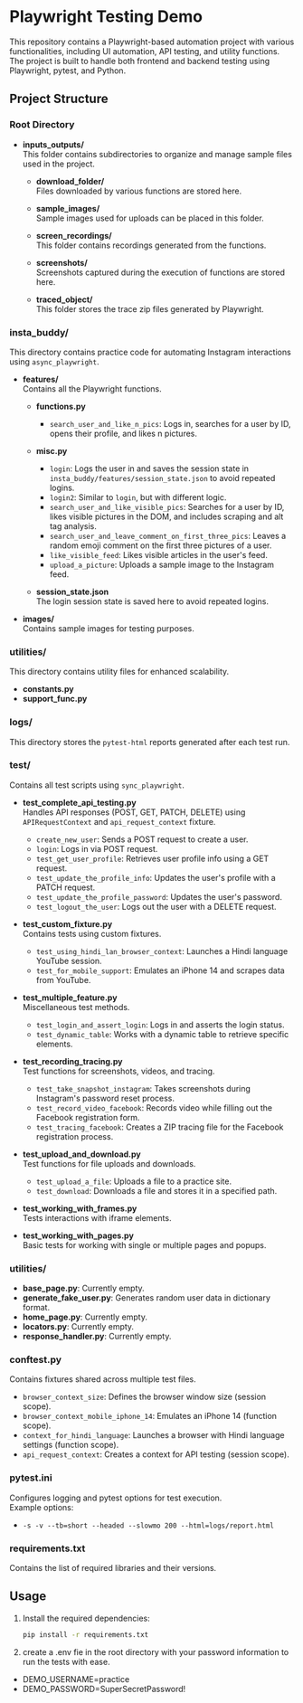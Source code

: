 # Playwright Testing Demo

This repository contains a Playwright-based automation project with various functionalities, including UI automation, API testing, and utility functions. The project is built to handle both frontend and backend testing using Playwright, pytest, and Python.

## Project Structure

### Root Directory
- **inputs_outputs/**  
  This folder contains subdirectories to organize and manage sample files used in the project.
  
  - **download_folder/**  
    Files downloaded by various functions are stored here.
  
  - **sample_images/**  
    Sample images used for uploads can be placed in this folder.
  
  - **screen_recordings/**  
    This folder contains recordings generated from the functions.
  
  - **screenshots/**  
    Screenshots captured during the execution of functions are stored here.
  
  - **traced_object/**  
    This folder stores the trace zip files generated by Playwright.

### insta_buddy/
This directory contains practice code for automating Instagram interactions using `async_playwright`.

- **features/**  
  Contains all the Playwright functions.

  - **functions.py**
    - `search_user_and_like_n_pics`: Logs in, searches for a user by ID, opens their profile, and likes n pictures.
  
  - **misc.py**
    - `login`: Logs the user in and saves the session state in `insta_buddy/features/session_state.json` to avoid repeated logins.  
    - `login2`: Similar to `login`, but with different logic.  
    - `search_user_and_like_visible_pics`: Searches for a user by ID, likes visible pictures in the DOM, and includes scraping and alt tag analysis.
    - `search_user_and_leave_comment_on_first_three_pics`: Leaves a random emoji comment on the first three pictures of a user.
    - `like_visible_feed`: Likes visible articles in the user's feed.
    - `upload_a_picture`: Uploads a sample image to the Instagram feed.

  - **session_state.json**  
    The login session state is saved here to avoid repeated logins.

- **images/**  
  Contains sample images for testing purposes.

### utilities/
This directory contains utility files for enhanced scalability.
- **constants.py**  
- **support_func.py**  

### logs/
This directory stores the `pytest-html` reports generated after each test run.

### test/
Contains all test scripts using `sync_playwright`.

- **test_complete_api_testing.py**  
  Handles API responses (POST, GET, PATCH, DELETE) using `APIRequestContext` and `api_request_context` fixture.
  - `create_new_user`: Sends a POST request to create a user.
  - `login`: Logs in via POST request.
  - `test_get_user_profile`: Retrieves user profile info using a GET request.
  - `test_update_the_profile_info`: Updates the user's profile with a PATCH request.
  - `test_update_the_profile_password`: Updates the user's password.
  - `test_logout_the_user`: Logs out the user with a DELETE request.

- **test_custom_fixture.py**  
  Contains tests using custom fixtures.
  - `test_using_hindi_lan_browser_context`: Launches a Hindi language YouTube session.
  - `test_for_mobile_support`: Emulates an iPhone 14 and scrapes data from YouTube.

- **test_multiple_feature.py**  
  Miscellaneous test methods.
  - `test_login_and_assert_login`: Logs in and asserts the login status.
  - `test_dynamic_table`: Works with a dynamic table to retrieve specific elements.

- **test_recording_tracing.py**  
  Test functions for screenshots, videos, and tracing.
  - `test_take_snapshot_instagram`: Takes screenshots during Instagram's password reset process.
  - `test_record_video_facebook`: Records video while filling out the Facebook registration form.
  - `test_tracing_facebook`: Creates a ZIP tracing file for the Facebook registration process.

- **test_upload_and_download.py**  
  Test functions for file uploads and downloads.
  - `test_upload_a_file`: Uploads a file to a practice site.
  - `test_download`: Downloads a file and stores it in a specified path.

- **test_working_with_frames.py**  
  Tests interactions with iframe elements.

- **test_working_with_pages.py**  
  Basic tests for working with single or multiple pages and popups.

### utilities/
- **base_page.py**: Currently empty.
- **generate_fake_user.py**: Generates random user data in dictionary format.
- **home_page.py**: Currently empty.
- **locators.py**: Currently empty.
- **response_handler.py**: Currently empty.

### conftest.py
Contains fixtures shared across multiple test files.
- `browser_context_size`: Defines the browser window size (session scope).
- `browser_context_mobile_iphone_14`: Emulates an iPhone 14 (function scope).
- `context_for_hindi_language`: Launches a browser with Hindi language settings (function scope).
- `api_request_context`: Creates a context for API testing (session scope).

### pytest.ini
Configures logging and pytest options for test execution.  
Example options:
- `-s -v --tb=short --headed --slowmo 200 --html=logs/report.html`

### requirements.txt
Contains the list of required libraries and their versions.

## Usage

1. Install the required dependencies:
   ```bash
   pip install -r requirements.txt

2. create a .env fie in the root directory with your password information to run the tests with ease.
- DEMO_USERNAME=practice
- DEMO_PASSWORD=SuperSecretPassword!
